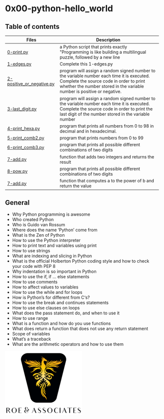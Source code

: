 # 0x00-python-hello_world

## Table of contents

| Files                                                                                                                                                                    | Description                                                                                                                                                                                                      |
| ------------------------------------------------------------------------------------------------------------------------------------------------------------------------ | ---------------------------------------------------------------------------------------------------------------------------------------------------------------------------------------------------------------- |
| [0-print.py](https://github.com/ronroeandassociates/holbertonschool-higher_level_programming/blob/main/0x00-python-hello_world/0-print.py)                               | a Python script that prints exactly "Programming is like building a multilingual puzzle, followed by a new line                                                                                                  |
| [1-edges.py](https://github.com/ronroeandassociates/holbertonschool-higher_level_programming/blob/main/0x00-python-hello_world/1-edges.py)                               | Complete this 1-edges.py                                                                                                                                                                                         |
| [2-positive_or_negative.py](https://github.com/ronroeandassociates/holbertonschool-higher_level_programming/blob/main/0x00-python-hello_world/2-positive_or_negative.py) | program will assign a random signed number to the variable number each time it is executed. Complete the source code in order to print whether the number stored in the variable number is positive or negative. |
| [3-last_digit.py](https://github.com/ronroeandassociates/holbertonschool-higher_level_programming/blob/main/0x00-python-hello_world/3-last_digit.py)                     | program will assign a random signed number to the variable number each time it is executed. Complete the source code in order to print the last digit of the number stored in the variable number                |
| [4-print_hexa.py](https://github.com/ronroeandassociates/holbertonschool-higher_level_programming/blob/main/0x00-python-hello_world/4-print_hexa.py)                     | program that prints all numbers from 0 to 98 in decimal and in hexadecimal.                                                                                                                                      |
| [5-print_comb2.py](https://github.com/ronroeandassociates/holbertonschool-higher_level_programming/blob/main/0x00-python-hello_world/5-print_comb2.py)                   | program that prints numbers from 0 to 99                                                                                                                                                                         |
| [6-print_comb3.py](https://github.com/ronroeandassociates/holbertonschool-higher_level_programming/blob/main/0x00-python-hello_world/6-print_comp3.py)                   | program that prints all possible different combinations of two digits                                                                                                                                            |
| [7-add.py](https://github.com/ronroeandassociates/holbertonschool-higher_level_programming/blob/main/0x00-python-hello_world/7-add.py)                                   | function that adds two integers and returns the result                                                                                                                                                           |
| [8-pow.py](int_comp3.py)                                                                                                                                                 | program that prints all possible different combinations of two digits                                                                                                                                            |
| [7-add.py](https://github.com/ronroeandassociates/holbertonschool-higher_level_programming/blob/main/0x00-python-hello_world/8-pow.py)                                   | function that computes a to the power of b and return the value                                                                                                                                                  |

## General

- Why Python programming is awesome
- Who created Python
- Who is Guido van Rossum
- Where does the name ‘Python’ come from
- What is the Zen of Python
- How to use the Python interpreter
- How to print text and variables using print
- How to use strings
- What are indexing and slicing in Python
- What is the official Holberton Python coding style and how to check your code with PEP 8
- Why indentation is so important in Python
- How to use the if, if ... else statements
- How to use comments
- How to affect values to variables
- How to use the while and for loops
- How is Python’s for different from C‘s?
- How to use the break and continues statements
- How to use else clauses on loops
- What does the pass statement do, and when to use it
- How to use range
- What is a function and how do you use functions
- What does return a function that does not use any return statement
- Scope of variables
- What’s a traceback
- What are the arithmetic operators and how to use them

<img src="/images/roeHR-01.png" width=50% height=50%>
